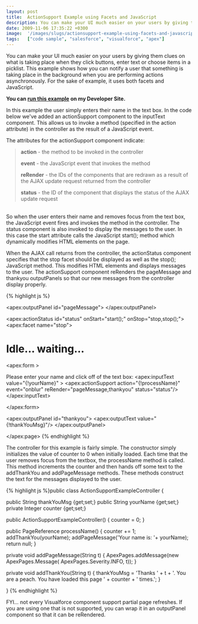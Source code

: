 ```yaml
---
layout: post
title:  ActionSupport Example using Facets and JavaScript
description: You can make your UI much easier on your users by giving them clues on what is taking place when they click buttons, enter text or choose items in a picklist. This example shows how you can notify a user that something is taking place in the background when you are performing actions asynchronously. For the sake of example, it uses both facets and JavaScript. You can run this example on my Developer Site. In this example the user simply enters their name in the text box. In the code below weve a
date: 2009-11-06 17:35:22 +0300
image:  '/images/slugs/actionsupport-example-using-facets-and-javascript.jpg'
tags:   ["code sample", "salesforce", "visualforce", "apex"]
---
```

<p>You can make your UI much easier on your users by giving them clues on what is taking place when they click buttons, enter text or choose items in a picklist. This example shows how you can notify a user that something is taking place in the background when you are performing actions asynchronously. For the sake of example, it uses both facets and JavaScript.</p>
<p><strong>You can </strong><a href="http://jeffdouglas-developer-edition.na5.force.com/examples/ActionSupportExample" target="_blank"><strong>run this example</strong></a><strong> on my Developer Site.</strong></p>
<p>In this example the user simply enters their name in the text box. In the code below we've added an actionSupport component to the inputText component. This allows us to invoke a method (specified in the action attribute) in the controller as the result of a JavaScript event.</p>
<p>The attributes for the actionSupport component indicate:</p>
<blockquote><strong>action</strong> - the method to be invoked in the controller
<p><strong>event</strong> - the JavaScript event that invokes the method</p>
<p><strong>reRender</strong> - the IDs of the components that are redrawn as a result of the AJAX update request returned from the controller</p>
<p><strong>status</strong> - the ID of the component that displays the status of the AJAX update request</blockquote><br>
So when the user enters their name and removes focus from the text box, the JavaScript event fires and invokes the method in the controller. The status component is also invoked to display the messages to the user. In this case the start attribute calls the JavaScript start(); method which dynamically modifies HTML elements on the page.</p>
<p>When the AJAX call returns from the controller, the actionStatus component specifies that the stop facet should be displayed as well as the stop(); JavaScript method. This modifies HTML elements and displays messages to the user. The actionSupport component reRenders the pageMessage and thankyou outputPanels so that our new messages from the controller display properly.</p>
{% highlight js %}<apex:page controller="ActionSupportExampleController">
 
 <script type="text/javascript">
  function start() {
 document.getElementById("processingStatus").innerHTML = "Process started...";
 document.getElementById("thankyouDiv").innerHTML = "";
  }
  function stop() {
 document.getElementById("processingStatus").innerHTML = "";
 document.getElementById("thankyouDiv").innerHTML = "Processing complete";
  }
 </script>
 
 <apex:outputPanel id="pageMessage">
  <PageMessages />
 </apex:outputPanel>
 
 <apex:actionStatus id="status" onStart="start();" onStop="stop,stop();">
  <apex:facet name="stop">
 <h1>Idle... waiting...</h1>
  </apex:facet>
 </apex:actionStatus>
 
 <div id="processingStatus"></div>
 
 <apex:form >
 
  Please enter your name and click off of the text box:
  <apex:inputText value="{!yourName}" >
 <apex:actionSupport action="{!processName}"
  event="onblur" reRender="pageMessage,thankyou" status="status"/>
  </apex:inputText>
 
 </apex:form>
 
 <div id="thankyouDiv"></div>
 
 <apex:outputPanel id="thankyou">
  <apex:outputText value="{!thankYouMsg}"/>
 </apex:outputPanel>
 
</apex:page>
{% endhighlight %}
<p>The controller for this example is fairly simple. The constructor simply initializes the value of counter to 0 when initially loaded. Each time that the user removes focus from the textbox, the processName method is called. This method increments the counter and then hands off some text to the addThankYou and addPageMessage methods. These methods construct the text for the messages displayed to the user.</p>
{% highlight js %}public class ActionSupportExampleController {
 
 public String thankYouMsg {get;set;}
 public String yourName {get;set;}
 private Integer counter {get;set;}
 
 public ActionSupportExampleController() {
  counter = 0;
 }
 
 public PageReference processName() {
  counter += 1;
  addThankYou(yourName);
  addPageMessage('Your name is: '+ yourName);
  return null;
 }
 
 private void addPageMessage(String t) {
  ApexPages.addMessage(new ApexPages.Message(
 ApexPages.Severity.INFO, t));
 }
 
 private void addThankYou(String t) {
  thankYouMsg = 'Thanks ' + t + '. You are a peach. You have loaded this page ' +
 counter + ' times.';
 }
 
}
{% endhighlight %}
<p>FYI... not every Visualforce component support partial page refreshes. If you are using one that is not supported, you can wrap it in an outputPanel component so that it can be reRendered.</p>

